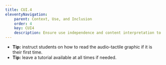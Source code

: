 ```yaml
---
title: CUI.4
eleventyNavigation:
    parent: Context, Use, and Inclusion
    order: 4
    key: CUI4
    description: Ensure use independence and content interpretation to the blind student.
---
```

- **Tip:** instruct students on how to read the audio-tactile graphic if it is their first time.
- **Tip:** leave a tutorial available at all times if needed.

